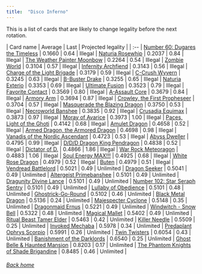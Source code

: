 ```yaml
---
title:  "Disco Inferno"
---
```


This is a list of cards that are likely to change legality before the next rotation.

| Card name | Average | Last | Projected legality |
| :-- |
[Number 60: Dugares the Timeless](https://db.ygoprodeck.com/card/?search=Number%2060:%20Dugares%20the%20Timeless) | 0.1660 | 0.64 | Illegal |
[Naturia Rosewhip](https://db.ygoprodeck.com/card/?search=Naturia%20Rosewhip) | 0.2037 | 0.84 | Illegal |
[The Weather Painter Moonbow](https://db.ygoprodeck.com/card/?search=The%20Weather%20Painter%20Moonbow) | 0.2264 | 0.54 | Illegal |
[Zombie World](https://db.ygoprodeck.com/card/?search=Zombie%20World) | 0.3104 | 0.57 | Illegal |
[Infernity Archfiend](https://db.ygoprodeck.com/card/?search=Infernity%20Archfiend) | 0.3143 | 0.56 | Illegal |
[Charge of the Light Brigade](https://db.ygoprodeck.com/card/?search=Charge%20of%20the%20Light%20Brigade) | 0.3179 | 0.59 | Illegal |
[C-Crush Wyvern](https://db.ygoprodeck.com/card/?search=C-Crush%20Wyvern) | 0.3245 | 0.63 | Illegal |
[B-Buster Drake](https://db.ygoprodeck.com/card/?search=B-Buster%20Drake) | 0.3255 | 0.65 | Illegal |
[Naturia Exterio](https://db.ygoprodeck.com/card/?search=Naturia%20Exterio) | 0.3353 | 0.69 | Illegal |
[Ultimate Fusion](https://db.ygoprodeck.com/card/?search=Ultimate%20Fusion) | 0.3523 | 0.79 | Illegal |
[Favorite Contact](https://db.ygoprodeck.com/card/?search=Favorite%20Contact) | 0.3569 | 0.80 | Illegal |
[A-Assault Core](https://db.ygoprodeck.com/card/?search=A-Assault%20Core) | 0.3679 | 0.84 | Illegal |
[Armory Arm](https://db.ygoprodeck.com/card/?search=Armory%20Arm) | 0.3694 | 0.87 | Illegal |
[Crowley, the First Propheseer](https://db.ygoprodeck.com/card/?search=Crowley,%20the%20First%20Propheseer) | 0.3704 | 0.57 | Illegal |
[Masquerade the Blazing Dragon](https://db.ygoprodeck.com/card/?search=Masquerade%20the%20Blazing%20Dragon) | 0.3750 | 0.53 | Illegal |
[Necroworld Banshee](https://db.ygoprodeck.com/card/?search=Necroworld%20Banshee) | 0.3835 | 0.92 | Illegal |
[Crusadia Equimax](https://db.ygoprodeck.com/card/?search=Crusadia%20Equimax) | 0.3873 | 0.97 | Illegal |
[Moray of Avarice](https://db.ygoprodeck.com/card/?search=Moray%20of%20Avarice) | 0.3973 | 1.00 | Illegal |
[Paces, Light of the Ghoti](https://db.ygoprodeck.com/card/?search=Paces,%20Light%20of%20the%20Ghoti) | 0.4142 | 0.68 | Illegal |
[Amulet Dragon](https://db.ygoprodeck.com/card/?search=Amulet%20Dragon) | 0.4658 | 0.52 | Illegal |
[Armed Dragon, the Armored Dragon](https://db.ygoprodeck.com/card/?search=Armed%20Dragon,%20the%20Armored%20Dragon) | 0.4698 | 0.98 | Illegal |
[Vanadis of the Nordic Ascendant](https://db.ygoprodeck.com/card/?search=Vanadis%20of%20the%20Nordic%20Ascendant) | 0.4723 | 0.53 | Illegal |
[Abyss Dweller](https://db.ygoprodeck.com/card/?search=Abyss%20Dweller) | 0.4795 | 0.99 | Illegal |
[D/D/D Dragon King Pendragon](https://db.ygoprodeck.com/card/?search=D/D/D%20Dragon%20King%20Pendragon) | 0.4838 | 0.52 | Illegal |
[Dictator of D.](https://db.ygoprodeck.com/card/?search=Dictator%20of%20D.) | 0.4866 | 1.86 | Illegal |
[War Rock Meteoragon](https://db.ygoprodeck.com/card/?search=War%20Rock%20Meteoragon) | 0.4883 | 1.06 | Illegal |
[Soul Energy MAX!!!](https://db.ygoprodeck.com/card/?search=Soul%20Energy%20MAX!!!) | 0.4925 | 0.68 | Illegal |
[White Rose Dragon](https://db.ygoprodeck.com/card/?search=White%20Rose%20Dragon) | 0.4979 | 0.52 | Illegal |
[Buten](https://db.ygoprodeck.com/card/?search=Buten) | 0.4979 | 0.51 | Illegal |
[Vendread Battlelord](https://db.ygoprodeck.com/card/?search=Vendread%20Battlelord) | 0.5021 | 0.49 | Unlimited |
[Dragon Seeker](https://db.ygoprodeck.com/card/?search=Dragon%20Seeker) | 0.5041 | 0.49 | Unlimited |
[Altergeist Primebanshee](https://db.ygoprodeck.com/card/?search=Altergeist%20Primebanshee) | 0.5101 | 0.49 | Unlimited |
[Dragunity Divine Lance](https://db.ygoprodeck.com/card/?search=Dragunity%20Divine%20Lance) | 0.5101 | 0.49 | Unlimited |
[Number 102: Star Seraph Sentry](https://db.ygoprodeck.com/card/?search=Number%20102:%20Star%20Seraph%20Sentry) | 0.5101 | 0.49 | Unlimited |
[Lullaby of Obedience](https://db.ygoprodeck.com/card/?search=Lullaby%20of%20Obedience) | 0.5101 | 0.48 | Unlimited |
[Ghostrick-Go-Round](https://db.ygoprodeck.com/card/?search=Ghostrick-Go-Round) | 0.5102 | 0.46 | Unlimited |
[Black Metal Dragon](https://db.ygoprodeck.com/card/?search=Black%20Metal%20Dragon) | 0.5136 | 0.24 | Unlimited |
[Majespecter Cyclone](https://db.ygoprodeck.com/card/?search=Majespecter%20Cyclone) | 0.5148 | 0.35 | Unlimited |
[Dragonmaid Ernus](https://db.ygoprodeck.com/card/?search=Dragonmaid%20Ernus) | 0.5221 | 0.49 | Unlimited |
[Windwitch - Snow Bell](https://db.ygoprodeck.com/card/?search=Windwitch%20-%20Snow%20Bell) | 0.5322 | 0.48 | Unlimited |
[Magical Mallet](https://db.ygoprodeck.com/card/?search=Magical%20Mallet) | 0.5402 | 0.49 | Unlimited |
[Ritual Beast Tamer Elder](https://db.ygoprodeck.com/card/?search=Ritual%20Beast%20Tamer%20Elder) | 0.5463 | 0.42 | Unlimited |
[Killer Needle](https://db.ygoprodeck.com/card/?search=Killer%20Needle) | 0.5509 | 0.25 | Unlimited |
[Invoked Mechaba](https://db.ygoprodeck.com/card/?search=Invoked%20Mechaba) | 0.5978 | 0.34 | Unlimited |
[Predaplant Ophrys Scorpio](https://db.ygoprodeck.com/card/?search=Predaplant%20Ophrys%20Scorpio) | 0.5991 | 0.26 | Unlimited |
[Twin Twisters](https://db.ygoprodeck.com/card/?search=Twin%20Twisters) | 0.6054 | 0.43 | Unlimited |
[Banishment of the Darklords](https://db.ygoprodeck.com/card/?search=Banishment%20of%20the%20Darklords) | 0.6540 | 0.25 | Unlimited |
[Ghost Belle & Haunted Mansion](https://db.ygoprodeck.com/card/?search=Ghost%20Belle%20%26%20Haunted%20Mansion) | 0.8203 | 0.17 | Unlimited |
[The Phantom Knights of Shade Brigandine](https://db.ygoprodeck.com/card/?search=The%20Phantom%20Knights%20of%20Shade%20Brigandine) | 0.8485 | 0.46 | Unlimited |

###### [Back home](index)